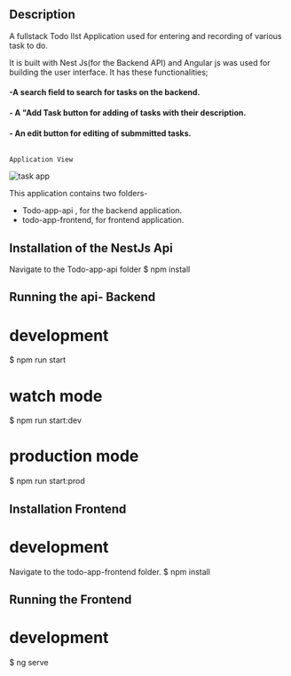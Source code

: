 ## Description

 A fullstack Todo lIst Application used for entering and recording of various task to do. 
 
 It is built with Nest Js(for the Backend API) and Angular js was used for building the user interface.
 It has these functionalities;
 #### -A search field to search for tasks on the backend.
 #### - A "Add Task button for adding of tasks with their description.
  #### - An edit button for editing of submmitted tasks.
                                     
                                     
                                                                  Application View 
                  
   ![task app](https://user-images.githubusercontent.com/26815113/126796148-5b41118e-36c6-4c56-b37d-9a5243a5682c.PNG)



This application contains two folders- 
- Todo-app-api , for the backend application.
- todo-app-frontend, for frontend application.

## Installation of the NestJs Api
Navigate to the Todo-app-api folder 
$ npm install

## Running the api- Backend

# development
$ npm run start

# watch mode
$ npm run start:dev

# production mode
$ npm run start:prod




## Installation Frontend
# development
Navigate to the todo-app-frontend folder.
$ npm install

## Running the Frontend
# development
$ ng serve


